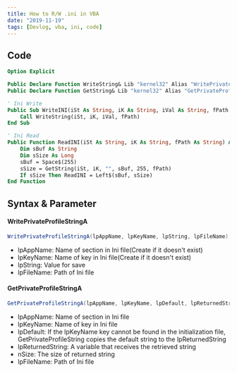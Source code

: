 ```yaml
---
title: How to R/W .ini in VBA
date: "2019-11-19"
tags: [Devlog, vba, ini, code]
---
```


## Code

```vb
Option Explicit

Public Declare Function WriteString& Lib "kernel32" Alias "WritePrivateProfileStringA" (ByVal AN$, ByVal KN$, ByVal iVal$, ByVal fPath$)
Public Declare Function GetString& Lib "kernel32" Alias "GetPrivateProfileStringA" (ByVal AN$, ByVal KN$, ByVal iVal$, ByVal RetS$, ByVal rSize&, ByVal fPath$)

' Ini Write
Public Sub WriteINI(iSt As String, iK As String, iVal As String, fPath As String)
    Call WriteString(iSt, iK, iVal, fPath)
End Sub

' Ini Read
Public Function ReadINI(iSt As String, iK As String, fPath As String) As String
    Dim sBuf As String
    Dim sSize As Long
    sBuf = Space$(255)
    sSize = GetString(iSt, iK, "", sBuf, 255, fPath)
    If sSize Then ReadINI = Left$(sBuf, sSize)
End Function
```

## Syntax & Parameter

#### WritePrivateProfileStringA

```cs
WritePrivateProfileStringA(lpAppName, lpKeyName, lpString, lpFileName);
```

- lpAppName: Name of section in Ini file(Create if it doesn't exist)
- lpKeyName: Name of key in Ini file(Create if it doesn't exist)
- lpString: Value for save
- lpFileName: Path of Ini file

#### GetPrivateProfileStringA

```cs
GetPrivateProfileStringA(lpAppName, lpKeyName, lpDefault, lpReturnedString, nSize, lpFileName);
```

- lpAppName: Name of section in Ini file
- lpKeyName: Name of key in Ini file
- lpDefault: If the lpKeyName key cannot be found in the initialization file, GetPrivateProfileString copies the default string to the lpReturnedString
- lpReturnedString: A variable that receives the retrieved string
- nSize: The size of returned string
- lpFileName: Path of Ini file
